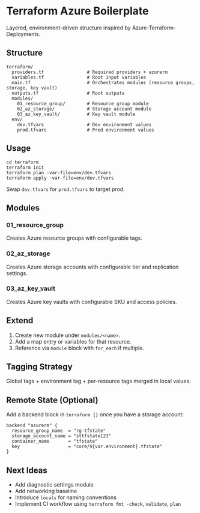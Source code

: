 # Terraform Azure Boilerplate

Layered, environment-driven structure inspired by Azure-Terraform-Deployments.

## Structure
```
terraform/
  providers.tf                # Required providers + azurerm
  variables.tf                # Root input variables
  main.tf                     # Orchestrates modules (resource groups, storage, key vault)
  outputs.tf                  # Root outputs
  modules/
    01_resource_group/        # Resource group module
    02_az_storage/            # Storage account module
    03_az_key_vault/          # Key vault module
  env/
    dev.tfvars                # Dev environment values
    prod.tfvars               # Prod environment values
```

## Usage
```pwsh
cd terraform
terraform init
terraform plan -var-file=env/dev.tfvars
terraform apply -var-file=env/dev.tfvars
```
Swap `dev.tfvars` for `prod.tfvars` to target prod.

## Modules

### 01_resource_group
Creates Azure resource groups with configurable tags.

### 02_az_storage
Creates Azure storage accounts with configurable tier and replication settings.

### 03_az_key_vault
Creates Azure key vaults with configurable SKU and access policies.

## Extend
1. Create new module under `modules/<name>`.
2. Add a map entry or variables for that resource.
3. Reference via `module` block with `for_each` if multiple.

## Tagging Strategy
Global tags + environment tag + per-resource tags merged in local values.

## Remote State (Optional)
Add a backend block in `terraform {}` once you have a storage account:
```hcl
backend "azurerm" {
  resource_group_name  = "rg-tfstate"
  storage_account_name = "sttfstate123"
  container_name       = "tfstate"
  key                  = "core/${var.environment}.tfstate"
}
```

## Next Ideas
- Add diagnostic settings module
- Add networking baseline
- Introduce `locals` for naming conventions
- Implement CI workflow using `terraform fmt -check`, `validate`, `plan`
